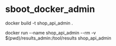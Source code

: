 # sboot_docker_admin

docker build -t shop_api_admin .

docker run --name shop_api_admin --rm -v $(pwd)/results_admin:/tool/results shop_api_admin

